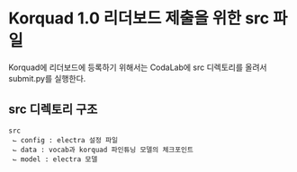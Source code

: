 # Korquad 1.0 리더보드 제출을 위한 src 파일
Korquad에 리더보드에 등록하기 위해서는 CodaLab에 src 디렉토리를 올려서 submit.py를 실행한다.
## src 디렉토리 구조
```text
src
 ⌙ config : electra 설정 파일
 ⌙ data : vocab과 korquad 파인튜닝 모델의 체크포인트
 ⌙ model : electra 모델
```